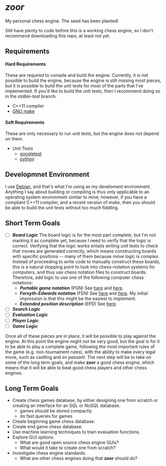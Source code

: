 # *zoor*

My personal chess engine. The seed has been planted!

Still have plenty to code before this is a working chess engine, so I don't recommend
downloading this repo, at least not yet.

## Requirements

#### Hard Requirements

These are required to compile and build the engine. Currently, it is not possible to
build the engine, because the engine is still missing most pieces, but it is possible
to build the unit tests for most of the parts that I've implemented. If you'd like to
build the unit tests, then I recommend doing so in the *stable-test* branch.

* C++11 compiler
* [GNU make][1]

#### Soft Requirements

These are only necessary to run unit tests, but the engine does not depend on them.

* Unit Tests
  * [googletest][2]
  * [python][3]

## Developmnet Environment

I use [Debian][9], and that's what I'm using as my develoment environment. Anything
I say about building or compiling is thus only applicable to an operating system
environment similar to mine; however, if you have a compliant C++11 compiler, and a
recent version of *make*, then you should be able to build the unit tests without too
much fiddling.

## Short Term Goals

* [ ] ***Board Logic*** The board logic is for the most part complete, but I'm not
marking it as complete yet, because I need to verify that the logic is correct.
Verifying that the logic works entails writing unit tests to check that moves are
generated correctly, which means constructing boards with specific positions --
many of them because move logic is complex. Instead of proceeding to write code
to manually construct these boards, this is a natural stopping point to look
into chess-notation systems for computers, and thus use chess notation files to
construct boards. Therefore, add logic to use one of the following computer chess
notations:
  * ***Portable game notation*** (PGN) See [here][4] and [here][5].
  * ***Forsyth-Edwards notation*** (FEN) See [here][6] and [here][7]. My initial
    impression is that this might be the easiest to implement.
  * ***Extended position description*** (EPD) See [here][8].
* [ ] ***Search Logic***
* [ ] ***Evaluation Logic***
* [ ] ***Player Logic***
* [ ] ***Game Logic***

Once all of these pieces are in place, it will be possible to play against the
engine. At this point the engine might not be very good, but the goal is for it
to be able to play a complete game, following the most important rules of the game
(e.g. non-tournament rules), with the ability to make every legal move,
such as castling and *en passant*. The next step will be to take on some of the
long term goals, and make **zoor** a good chess engine, which means that it will be
able to beat good chess players and other chess engines.

## Long Term Goals

* Create chess games database, by either designing one from scratch or creating an
  interface for an SQL or NoSQL database.
  * games should be stored compactly
  * do fast queries for games
* Create beginning game chess database.
* Create end game chess database.
* Use machine learning techniques to train evaluation functions.
* Explore GUI options.
  * What are good open source chess engine GUIs?
  * What would it take to create one from scratch?
* Investigate chess engine standards.
  * What are other chess engines doing that **zoor** should do?

[1]: https://www.gnu.org/software/make/
[2]: https://github.com/google/googletest
[3]: https://www.python.org/
[4]: https://en.wikipedia.org/wiki/Portable_Game_Notation
[5]: https://chessprogramming.wikispaces.com/Portable+Game+Notation
[6]: https://en.wikipedia.org/wiki/Forsyth%E2%80%93Edwards_Notation
[7]: https://chessprogramming.wikispaces.com/Forsyth-Edwards+Notation
[8]: https://chessprogramming.wikispaces.com/Extended+Position+Description
[9]: https://www.debian.org/
